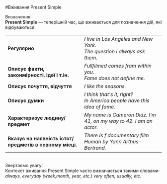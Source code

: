 #Вживання Present Simple

 <div class="eoz-wrap">
<span class="eoz">Визначення</span>
<div class="eoz-text">
<b>Present Simple</b> — теперішній час, що вживається для позначення дій, які відбуваються:
</div>
</div>


<table>
  <tr>
    <td><b>Регулярно</b></td>
    <td><i>I live in Los Angeles and New York.<br>
    The question i always ask them.</i></td> 
  </tr>
  <tr>
    <td><b>Описує факти, законмірності, ідеї і т.ін.</b></td>
    <td><i>Fullfilmed comes from within you.<br>
    Fame does not define me.</i></td> 
  </tr>
  <tr>
    <td><b>Описує почуття, відчуття</b></td>
    <td><i>I like the seasons.</i></td> 
  </tr>
    <tr>
    <td><b>Описує думки</b></td>
    <td><i>I think that's it, right?<br>
    In America people have this idea of fame.</i></td>
  </tr>
  <tr>
    <td><b>Характеризує людину/предмет</b></td>
    <td><i>My name is Cameron Diaz. I'm 41, on my way to 42. I am an actor.</i></td>
  </tr>
  <tr>
    <td><b>Вказує на наявність істот/предметів в певному місці. </b></td>
    <td><i>There is f documentary film Human by Yann Arthus-Bertrand.</i></td>
  </tr>
</table>
<br>

<div class="add-wrap">
<span class="add">Звертаємо увагу!</span>
<div class="add-text">
Контекст вживання Present Simple часто визначається такими словами:<br> <i>always, everyday (week,month, year, etc.) very often, usually, etc.</i>
</div>
</div>
